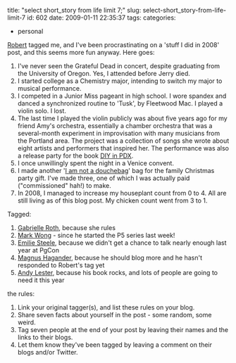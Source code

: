 title: "select short_story from life limit 7;"
slug: select-short_story-from-life-limit-7
id: 602
date: 2009-01-11 22:35:37
tags: 
categories: 
- personal

[Robert](http://www.xzilla.net/blog/2009/Jan/select-from-things-limit-7.html) tagged me, and I've been procrastinating on a 'stuff I did in 2008' post, and this seems more fun anyway. Here goes:

1.  I've never seen the Grateful Dead in concert, despite graduating from the University of Oregon. Yes, I attended before Jerry died.
2.  I started college as a Chemistry major, intending to switch my major to musical performance.
3.  I competed in a Junior Miss pageant in high school. I wore spandex and danced a synchronized routine to 'Tusk', by Fleetwood Mac. I played a violin solo. I lost.
4.  The last time I played the violin publicly was about five years ago for my friend Amy's orchestra, essentially a chamber orchestra that was a several-month experiment in improvisation with many musicians from the Portland area. The project was a collection of songs she wrote about eight artists and performers that inspired her.  The performance was also a release party for the book [DIY in PDX](http://www.powells.com/cgi-bin/biblio?isbn=9781141131976&atch=h&utm_content=You%20Might%20Also%20Like#product_details).
5.  I once unwillingly spent the night in a Venice convent.
6.  I made another '[I am not a douchebag](http://www.flickr.com/photos/selenamarie/3140885813/)' bag for the family Christmas party gift. I've made three, one of which I was actually paid ("commissioned" hah!) to make.
7.  In 2008, I managed to increase my houseplant count from 0 to 4\. All are still living as of this blog post.  My chicken count went from 3 to 1.

Tagged: 

1.  [Gabrielle Roth](http://pugs.postgresql.org/blog/19), because she rules
2.  [Mark Wong](http://pugs.postgresql.org/blog/92) - since he started the P5 series last week!
3.  [Emilie Steele](http://pugs.postgresql.org/node/459), because we didn't get a chance to talk nearly enough last year at PgCon
4.  [Magnus Hagander](http://blog.hagander.net), because he should blog more and he hasn't responded to Robert's tag yet
5.  [Andy Lester](http://theworkinggeek.com/), because his book rocks, and lots of people are going to need it this year

the rules: 

1.  Link your original tagger(s), and list these rules on your blog.
2.  Share seven facts about yourself in the post - some random, some weird.
3.  Tag seven people at the end of your post by leaving their names and the links to their blogs.
4.  Let them know they've been tagged by leaving a comment on their blogs and/or Twitter.
